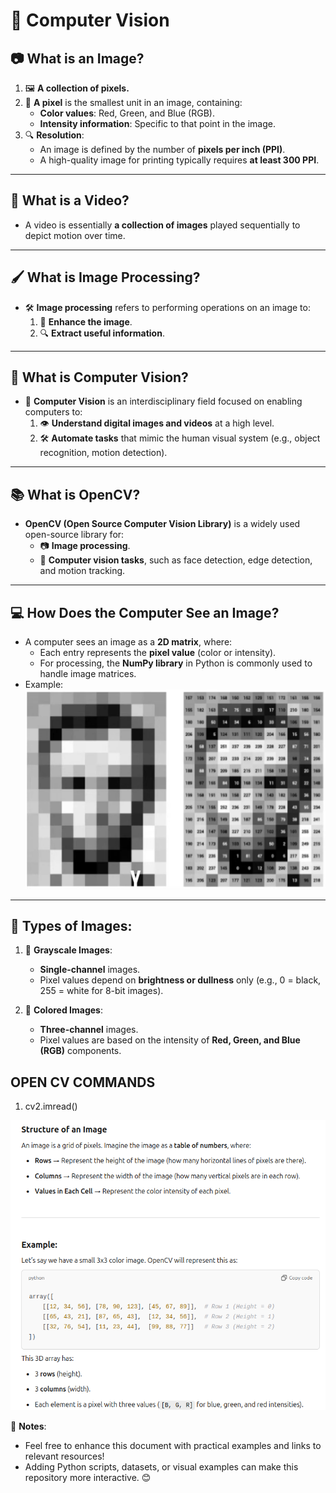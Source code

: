 # 📘 Computer Vision

## 📷 What is an Image?

1. 🖼️ **A collection of pixels.**  
2. 🔳 **A pixel** is the smallest unit in an image, containing:  
   - **Color values**: Red, Green, and Blue (RGB).  
   - **Intensity information**: Specific to that point in the image.  
3. 🔍 **Resolution**:  
   - An image is defined by the number of **pixels per inch (PPI)**.  
   - A high-quality image for printing typically requires **at least 300 PPI**.  

---

## 🎥 What is a Video?
- A video is essentially **a collection of images** played sequentially to depict motion over time.

---

## 🖌️ What is Image Processing?
- 🛠️ **Image processing** refers to performing operations on an image to:
  1. 🎨 **Enhance the image**.  
  2. 🔍 **Extract useful information**.  

---

## 🤖 What is Computer Vision?
- 📖 **Computer Vision** is an interdisciplinary field focused on enabling computers to:  
  1. 👁️ **Understand digital images and videos** at a high level.  
  2. 🛠️ **Automate tasks** that mimic the human visual system (e.g., object recognition, motion detection).  

---

## 📚 What is OpenCV?
- **OpenCV (Open Source Computer Vision Library)** is a widely used open-source library for:  
  - 📷 **Image processing**.  
  - 🤖 **Computer vision tasks**, such as face detection, edge detection, and motion tracking.  

---

## 💻 How Does the Computer See an Image?
- A computer sees an image as a **2D matrix**, where:
  - Each entry represents the **pixel value** (color or intensity).  
  - For processing, the **NumPy library** in Python is commonly used to handle image matrices.  
- Example:  
  ![image1](image.png)

---

## 📝 Types of Images:

1. 🖤 **Grayscale Images**:
   - **Single-channel** images.  
   - Pixel values depend on **brightness or dullness** only (e.g., 0 = black, 255 = white for 8-bit images).  

2. 🌈 **Colored Images**:
   - **Three-channel** images.  
   - Pixel values are based on the intensity of **Red, Green, and Blue (RGB)** components.  

## OPEN CV COMMANDS

1. cv2.imread()

![alt text](image-1.png)

🎉 **Notes**:  
- Feel free to enhance this document with practical examples and links to relevant resources!  
- Adding Python scripts, datasets, or visual examples can make this repository more interactive. 😊
